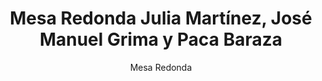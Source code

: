 ---
layout: post
title: "Mesa Redonda Julia Martínez, José Manuel Grima y Paca Baraza"
subtitle: "Mesa Redonda"
background: "/img/bg-index.jpg"
eventDate: 2019-02-13 12:00:00 +0100
placeName: "Facultad de Biología UMU, Salón de Actos Hermenegildo Lumeras de Castro."
placeMapsUrl: https://www.google.es/maps/search/Salo%CC%81n+de+Actos+Hermenegildo+Lumeras+de+Castro/@38.0198051,-1.1717736,17z/data=!3m1!4b1?hl=en
category: "central"
speakers:
    - name: "Julia Martínez"
      bio: "Universidad de Murcia-Inuama"
    - name: "Jose Manuel Grima"
      bio: "Movimientos sociales"
    - name: "Paca Baraza"
      bio: "Instituciones públicas"
coordinators:
    - name: "Alfonsa García"
---